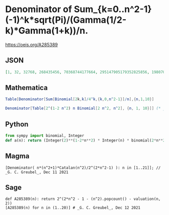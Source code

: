 # Denominator of Sum\_\{k\=0\.\.n^2\-1\} \(\-1\)^k\*sqrt\(Pi\)/\(Gamma\(1/2\-k\)\*Gamma\(1\+k\)\)/n\.
https://oeis.org/A285389
## JSON
```JSON
[1, 32, 32768, 268435456, 70368744177664, 295147905179352825856, 19807040628566084398385987584, 10633823966279326983230456482242756608, 365375409332725729550921208179070754913983135744, 50216813883093446110686315385661331328818843555712276103168]
```
## Mathematica
```Mathematica
Table[Denominator[Sum[Binomial[2k,k]/4^k,{k,0,n^2-1}]/n],{n,1,10}]
```
```Mathematica
Denominator[Table[2^(1-2 n^2) n Binomial[2 n^2, n^2], {n, 1, 10}]] (* _Ralf Steiner_, Apr 22 2017 *)
```
## Python
```Python
from sympy import binomial, Integer
def a(n): return (Integer(2)**(1-2*n**2) * Integer(n) * binomial(2*n**2, n**2)).denominator() # _Indranil Ghosh_, Apr 27 2017
```
## Magma
```Magma
[Denominator( n*(n^2+1)*Catalan(n^2)/2^(2*n^2-1) ): n in [1..21]]; // _G. C. Greubel_, Dec 11 2021
```
## Sage
```Sage
def A285389(n): return 2^(2*n^2 - 1 - (n^2).popcount() - valuation(n, 2))
[A285389(n) for n in (1..20)] # _G. C. Greubel_, Dec 12 2021
```
